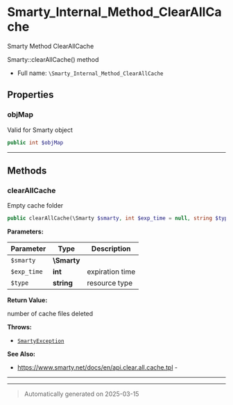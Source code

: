 
# Smarty_Internal_Method_ClearAllCache

Smarty Method ClearAllCache

Smarty::clearAllCache() method

* Full name: `\Smarty_Internal_Method_ClearAllCache`



## Properties


### objMap

Valid for Smarty object

```php
public int $objMap
```






***

## Methods


### clearAllCache

Empty cache folder

```php
public clearAllCache(\Smarty $smarty, int $exp_time = null, string $type = null): int
```








**Parameters:**

| Parameter | Type | Description |
|-----------|------|-------------|
| `$smarty` | **\Smarty** |  |
| `$exp_time` | **int** | expiration time |
| `$type` | **string** | resource type |


**Return Value:**

number of cache files deleted



**Throws:**

- [`SmartyException`](./SmartyException.md)



**See Also:**

* https://www.smarty.net/docs/en/api.clear.all.cache.tpl - 

***


***
> Automatically generated on 2025-03-15
